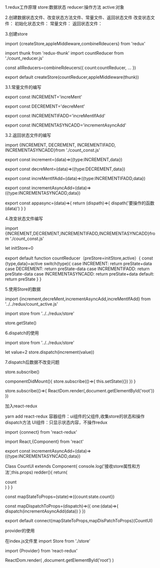 
1.redux工作原理
store:数据状态
reducer:操作方法
active:对象

2.创建数据状态文件、改变状态方法文件、常量文件、返回状态文件
改变状态文件：<!-- count_reducer.js -->
初始化状态文件：<!--store.js-->
常量文件：<!--count_const.js-->
返回状态文件：<!--count_active.js-->

<!-- yarn add redux -->
<!-- 1.1yarn add redux-thunk -->
3.创建store
<!-- 引入redux创建store方法 -->
import {createStore,appleMiddleware,combineRdeucers} from  'redux'
<!-- 引入改变状态文件 -->
import thunk from 'redux-thunk'
import countReducer from  './count_reducer.js' <!--这里引入默认暴露的文件--->
<!-- 多个reducer时合并 -->
const allReducers=combineRdeucers({
    count:countReducer,
    ...
})
<!-- 创建并暴露store -->
export default createStore(countReducer,appleMiddleware(thunk))

3.1.常量文件的编写
<!-- 导出常量 -->
export const INCREMENT='increMent'

export const DECREMENT='decreMent'

export const INCREMENTIFADD='increMentIfAdd' 

export const INCREMENTASYNCADD='incrementAsyncAdd'


3.2.返回状态文件的编写
<!-- 引入常量文件 -->
import {INCREMENT,
    DECREMENT,
    INCREMENTIFADD,
    INCREMENTASYNCADD}from './count_const.js'
<!-- 导出状态 -->
export const increment=(data)=>({type:INCREMENT,data})

export const decreMent=(data)=>({type:DECREMENT,data})

export const increMentIfAdd=(data)=>({type:INCREMENTIFADD,data})

export const incrementAsyncAdd=(data)=>({type:INCREMENTASYNCADD,data})
<!-- 异步 -->
export const appasync=(data)=>{
    return (dispath)=>{
        dispath('要操作的函数(data)')
    }
}



4.改变状态文件编写
<!-- 引入常量 -->
import {INCREMENT,DECREMENT,INCREMENTIFADD,INCREMENTASYNCADD}from './count_const.js'

<!--初始化默认状态-->
let initStore=0 
<!-- preStore:store当前的状态  active:要改变的状态 -->
export default function countReducer（preStore=initStore,active）{
    <!-- type: 方法 , data:改变成的数据 -->
    const {type,data}=active
    switch(type){
        case INCREMENT:
        <!-- 返回最终的状态结果 -->
            return preState+data
        case DECREMENT:
            return preState-data
        case INCREMENTIFADD:
            return preState-data
        case INCREMENTASYNCADD:
            return preState+data
        default:
            return preState
    }
}


5.使用Store的数据
<!-- 引入常量 -->
import {increment,decreMent,incrementAsyncAdd,increMentIfAdd} from '../../redux/count_active.js'

<!-- 引入初始化的Store数据 -->
import store from '../../redux/store'
<!-- 获取数据的api -->
store.getState()

6.dispatch的使用
<!-- 引入初始化的Store数据 -->
import store from '../../redux/store'
<!-- 设置数据 -->
let value=2
store.dispatch(increment(value))


7.dispatch后数据不改变问题
<!-- 原因：dispatch后数据改变Lee但页面没有渲染出来是因为react不知道
数据发生了改变  所以这里要通知react发生了改变
 -->
 store.subscribe()
 <!-- subscribe在订阅后通知react数据发生了改变，这里有两种方法 -->
 <!-- 1：在生命周期中调用,有一个缺陷就是在所有用到store的地方都要调用 -->
 componentDidMount(){
     store.subscribe(()=>{
         this.setState({})
     })
 }
 <!-- 2:在初始化react的时候调用 index.js文件中 -->
 store.subscribe(()=>{
     ReactDom.render(<App/>,document.getElementById('root'))
 })

加入react-redux

yarn add react-redux
容器组件：ui组件的父组件,收集store的状态和操作dispatch方法
UI组件：只显示状态内容，不操作redux

<!-- 引入react-redux 的合并方法 -->
import {connect} from 'react-redux'

<!-- 引入react核心库 -->
import React,{Component} from 'react'

<!-- 引入active方法 -->
export const incrementAsyncAdd=(data)=>({type:INCREMENTASYNCADD,data})

<!-- 定义UI组件 -->
Class CountUI extends Component{
    console.log('接收store属性和方法',this.props)
    redder(){
        return(
            <div>count</div>
        )
    }
}

<!-- 映射状态 -->
const mapStateToProps=(state)=>({count:state.count})

<!-- 映射dispatch方法 -->
const mapDispatchToProps=(dispatch)=>({
    one:(data)=>{
        dispatch(incrementAsyncAdd(data))
    }
})

<!-- 使用connect()()创建并暴露一个count的容器组件 -->
<!-- 默认渲染容器组件 -->
export default connect(mapStateToProps,mapDisPatchToProps)(CountUI)

provider的使用

在index.js文件里
import Store from './store'
<!-- 自动分发状态 这里舍弃store.subscribe()方法 -->
import {Provider} from ‘react-redux’

ReactDom.render(
    <Provider stort={store}>
            <App/>
    </Provider>,document.getElementById('root')
)




